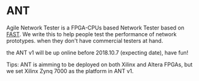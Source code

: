 # ANT
Agile Network Tester is a FPGA-CPUs based Network Tester based on [FAST](www.fastswitch.org). We write this to help people test the performance of network prototypes.
when they don't have commercial testers at hand.

the ANT v1 will be up online before 2018.10.7 (expecting date), have fun!

Tips: ANT is aimming to be deployed on both Xilinx and Altera FPGAs, but we set Xilinx Zynq 7000 as the platform in ANT v1.  
